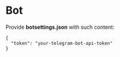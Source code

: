 # Bot

Provide <b>botsettings.json</b> with such content:<br>
```
{
  "token": "your-telegram-bot-api-token"
}
```
